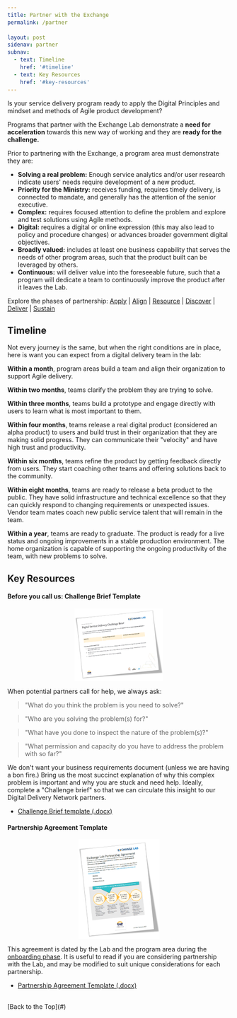 ```yaml
---
title: Partner with the Exchange
permalink: /partner

layout: post
sidenav: partner
subnav:
  - text: Timeline
    href: '#timeline'
  - text: Key Resources
    href: '#key-resources'
---
```

Is your service delivery program ready to apply the Digital Principles and mindset and methods of Agile product development?

Programs that partner with the Exchange Lab demonstrate a **need for acceleration** towards this new way of working and they are **ready for the challenge.**

Prior to partnering with the Exchange, a program area must demonstrate they are:

- **Solving a real problem:** Enough service analytics and/or user research indicate users' needs require development of a new product.
- **Priority for the Ministry:** receives funding, requires timely delivery, is connected to mandate, and generally has the attention of the senior executive.
- **Complex:** requires focused attention to define the problem and explore and test solutions using Agile methods.
- **Digital:** requires a digital or online expression (this may also lead to policy and procedure changes) or advances broader government digital objectives.
- **Broadly valued:** includes at least one business capability that serves the needs of other program areas, such that the product built can be leveraged by others.
- **Continuous:** will deliver value into the foreseeable future, such that a program will dedicate a team to continuously improve the product after it leaves the Lab.

Explore the phases of partnership:
[Apply](/ExchangeLabOps/apply) | [Align](/ExchangeLabOps/align) | [Resource](/ExchangeLabOps/resource) | [Discover](/ExchangeLabOps/discover) | [Deliver](/ExchangeLabOps/deliver) | [Sustain](/ExchangeLabOps/sustain)

## Timeline

Not every journey is the same, but when the right conditions are in place, here is want you can expect from a digital delivery team in the lab:

**Within a month**, program areas build a team and align their organization to support Agile delivery.

**Within two months**, teams clarify the problem they are trying to solve.

**Within three months**, teams build a prototype and engage directly with users to learn what is most important to them.

**Within four months**, teams release a real digital product (considered an alpha product) to users and build trust in their organization that they are making solid progress. They can communicate their "velocity" and have high trust and productivity.

**Within six months**, teams refine the product by getting feedback directly from users. They start coaching other teams and offering solutions back to the community.

**Within eight months**, teams are ready to release a beta product to the public. They have solid infrastructure and technical excellence so that they can quickly respond to changing requirements or unexpected issues. Vendor team mates coach new public service talent that will remain in the team.

**Within a year**, teams are ready to graduate. The product is ready for a live status and ongoing improvements in a stable production environment. The home organization is capable of supporting the ongoing productivity of the team, with new problems to solve.

## Key Resources

#### Before you call us: Challenge Brief Template

<a href="resources\2021-02_Challenge-Brief_Template.pdf" target="_blank"><img height="165" width="200" style="display: block; margin-left: auto; margin-right: auto;" src="assets\img\coverpage_challenge-brief.png" alt="cover page illustration of the challenge brief document"></a>

When potential partners call for help, we always ask:
> "What do you think the problem is you need to solve?"

> "Who are you solving the problem(s) for?"

> "What have you done to inspect the nature of the problem(s)?"

> "What permission and capacity do you have to address the problem with so far?"

We don't want your business requirements document (unless we are having a bon fire.) Bring us the most succinct explanation of why this complex problem is important and why you are stuck and need help. Ideally, complete a "Challenge brief" so that we can circulate this insight to our Digital Delivery Network partners.
- <a href="resources\2021-02_Challenge-Brief_Template.pdf" target="_blank">Challenge Brief template (.docx)</a>

#### Partnership Agreement Template
<a href="resources\2021-02-Exchange-Lab-Partnership-Agreement_Template.pdf" target="_blank"><img height="226" width="183" style="display: block; margin-left: auto; margin-right: auto;" src="assets\img\coverpage_partnership-agreement.png" alt="cover page illustration of the partnership agreement document"></a>

This agreement is dated by the Lab and the program area during the [onboarding phase](/ExchangeLabOps/discover). It is useful to read if you are considering partnership with the Lab, and may be modified to suit unique considerations for each partnership.
- <a href="resources\2021-02-Exchange-Lab-Partnership-Agreement_Template.pdf" target="_blank">Partnership Agreement Template (.docx)</a>

<br/>
[Back to the Top](#)

